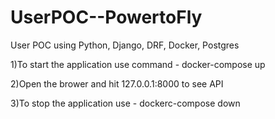 # UserPOC--PowertoFly
User POC using Python, Django, DRF, Docker, Postgres


1)To start the application use command -
  docker-compose up
  
2)Open the brower and hit 127.0.0.1:8000 to see API

3)To stop the application use -
dockerc-compose down
